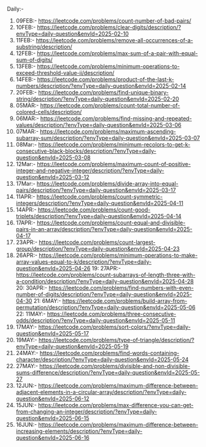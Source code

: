 Daily:- 
01. 09FEB:- https://leetcode.com/problems/count-number-of-bad-pairs/
02. 10FEB:- https://leetcode.com/problems/clear-digits/description/?envType=daily-question&envId=2025-02-10
03. 11FEB:- https://leetcode.com/problems/remove-all-occurrences-of-a-substring/description/
04. 12FEB:- https://leetcode.com/problems/max-sum-of-a-pair-with-equal-sum-of-digits/
05. 13FEB:- https://leetcode.com/problems/minimum-operations-to-exceed-threshold-value-ii/description/
06. 14FEB:- https://leetcode.com/problems/product-of-the-last-k-numbers/description/?envType=daily-question&envId=2025-02-14
07. 20FEB:- https://leetcode.com/problems/find-unique-binary-string/description/?envType=daily-question&envId=2025-02-20
08. 05MAR:- https://leetcode.com/problems/count-total-number-of-colored-cells/description/
09. 06MAR:- https://leetcode.com/problems/find-missing-and-repeated-values/description/?envType=daily-question&envId=2025-03-06
10. 07MAR:- https://leetcode.com/problems/maximum-ascending-subarray-sum/description/?envType=daily-question&envId=2025-03-07
11. 08Mar:- https://leetcode.com/problems/minimum-recolors-to-get-k-consecutive-black-blocks/description/?envType=daily-question&envId=2025-03-08
12. 12Mar:- https://leetcode.com/problems/maximum-count-of-positive-integer-and-negative-integer/description/?envType=daily-question&envId=2025-03-12
13. 17Mar:- https://leetcode.com/problems/divide-array-into-equal-pairs/description/?envType=daily-question&envId=2025-03-17
14. 11APR:- https://leetcode.com/problems/count-symmetric-integers/description/?envType=daily-question&envId=2025-04-11
15. 14APR:- https://leetcode.com/problems/count-good-triplets/description/?envType=daily-question&envId=2025-04-14
16. 17APR:- https://leetcode.com/problems/count-equal-and-divisible-pairs-in-an-array/description/?envType=daily-question&envId=2025-04-17
17. 23APR:- https://leetcode.com/problems/count-largest-group/description/?envType=daily-question&envId=2025-04-23
18. 26APR:- https://leetcode.com/problems/minimum-operations-to-make-array-values-equal-to-k/description/?envType=daily-question&envId=2025-04-26
19: 27APR:- https://leetcode.com/problems/count-subarrays-of-length-three-with-a-condition/description/?envType=daily-question&envId=2025-04-28
20: 30APR:- https://leetcode.com/problems/find-numbers-with-even-number-of-digits/description/?envType=daily-question&envId=2025-04-30
21: 6MAY:- https://leetcode.com/problems/build-array-from-permutation/description/?envType=daily-question&envId=2025-05-06
22: 11MAY:- https://leetcode.com/problems/three-consecutive-odds/description/?envType=daily-question&envId=2025-05-11
23. 17MAY:- https://leetcode.com/problems/sort-colors/?envType=daily-question&envId=2025-05-17
24. 19MAY:- https://leetcode.com/problems/type-of-triangle/description/?envType=daily-question&envId=2025-05-19
25. 24MAY:- https://leetcode.com/problems/find-words-containing-character/description/?envType=daily-question&envId=2025-05-24
26. 27MAY:- https://leetcode.com/problems/divisible-and-non-divisible-sums-difference/description/?envType=daily-question&envId=2025-05-27
27. 12JUN:- https://leetcode.com/problems/maximum-difference-between-adjacent-elements-in-a-circular-array/description/?envType=daily-question&envId=2025-06-12
28. 15JUN:- https://leetcode.com/problems/max-difference-you-can-get-from-changing-an-integer/description/?envType=daily-question&envId=2025-06-15
29. 16JUN:- https://leetcode.com/problems/maximum-difference-between-increasing-elements/description/?envType=daily-question&envId=2025-06-16

